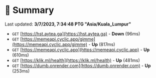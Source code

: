# 📖 Summary
Last updated: **3/7/2023, 7:34:48 PTG "Asia/Kuala_Lumpur"**

- `GET` [https://hst.aytea.ga](https://hst.aytea.ga) - **Down** (96ms)
- `GET` [https://memeapi.cyclic.app/gimme](https://memeapi.cyclic.app/gimme) - **Up** (817ms)
- `GET` [https://memeapi.cyclic.app](https://memeapi.cyclic.app) - **Up** (610ms)
- `GET` [https://klik.ml/health](https://klik.ml/health) - **Up** (481ms)
- `GET` [https://dumb.onrender.com](https://dumb.onrender.com) - **Up** (253ms)
